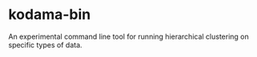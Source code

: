 kodama-bin
==========
An experimental command line tool for running hierarchical clustering on
specific types of data.
